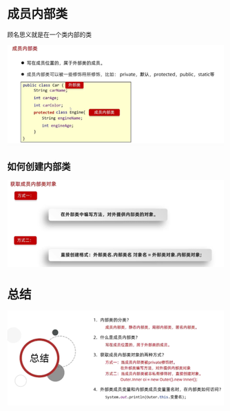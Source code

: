# 成员内部类

顾名思义就是在一个类内部的类

![img.png](img.png)

## 如何创建内部类

![img_1.png](img_1.png)

# 总结

![img_2.png](img_2.png)

